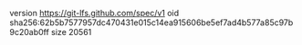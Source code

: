 version https://git-lfs.github.com/spec/v1
oid sha256:62b5b7577957dc470431e015c14ea915606be5ef7ad4b577a85c97b9c20ab0ff
size 20561
